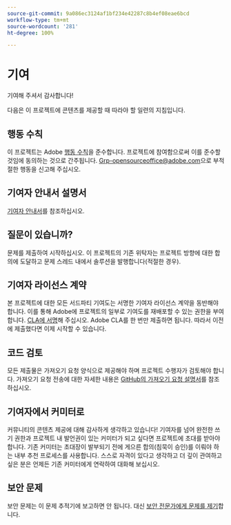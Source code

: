 ```yaml
---
source-git-commit: 9a086ec3124af1bf234e42287c8b4ef08eae6bcd
workflow-type: tm+mt
source-wordcount: '281'
ht-degree: 100%

---
```

# 기여

기여해 주셔서 감사합니다!

다음은 이 프로젝트에 콘텐츠를 제공할 때 따라야 할 일련의 지침입니다.

## 행동 수칙

이 프로젝트는 Adobe [행동 수칙](code-of-conduct.md)을 준수합니다. 프로젝트에 참여함으로써 이를 준수할 것임에 동의하는 것으로 간주됩니다. [Grp-opensourceoffice@adobe.com](mailto:Grp-opensourceoffice@adobe.com)으로 부적절한 행동을 신고해 주십시오.

## 기여자 안내서 설명서

[기여자 안내서](https://experienceleague.adobe.com/docs/contributor/contributor-guide/introduction.html?lang=ko)를 참조하십시오.

## 질문이 있습니까?

문제를 제출하여 시작하십시오. 이 프로젝트의 기존 위탁자는 프로젝트 방향에 대한 합의에 도달하고 문제 스레드 내에서 솔루션을 발행합니다(적절한 경우).

## 기여자 라이선스 계약

본 프로젝트에 대한 모든 서드파티 기여도는 서명한 기여자 라이선스 계약을 동반해야 합니다. 이를 통해 Adobe에 프로젝트의 일부로 기여도를 재배포할 수 있는 권한을 부여합니다. [CLA에 서명](http://opensource.adobe.com/cla.html)해 주십시오. Adobe CLA를 한 번만 제출하면 됩니다. 따라서 이전에 제출했다면 이제 시작할 수 있습니다.

## 코드 검토

모든 제출물은 가져오기 요청 양식으로 제공해야 하며 프로젝트 수행자가 검토해야 합니다. 가져오기 요청 전송에 대한 자세한 내용은 [GitHub의 가져오기 요청 설명서](https://help.github.com/articles/about-pull-requests/)를 참조하십시오.

<!--
Lastly, please follow the [pull request template](PULL_REQUEST_TEMPLATE.md) when
submitting a pull request!
-->

## 기여자에서 커미터로

커뮤니티의 콘텐츠 제공에 대해 감사하게 생각하고 있습니다! 기여자를 넘어 완전한 쓰기 권한과 프로젝트 내 발언권이 있는 커미터가 되고 싶다면 프로젝트에 초대를 받아야 합니다. 기존 커미터는 초대장이 발부되기 전에 게으른 합의(침묵이 승인)를 이뤄야 하는 내부 추천 프로세스를 사용합니다. 스스로 자격이 있다고 생각하고 더 깊이 관여하고 싶은 분은 언제든 기존 커미터에게 연락하여 대화해 보십시오.

## 보안 문제

보안 문제는 이 문제 추적기에 보고하면 안 됩니다. 대신 [보안 전문가에게 문제를 제기](https://helpx.adobe.com/kr/security/alertus.html)합니다.
